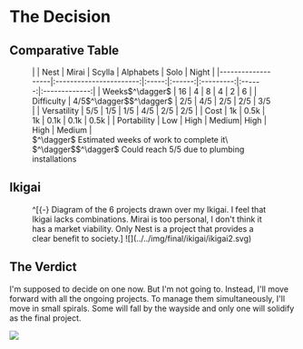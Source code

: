 # The Decision

## Comparative Table
<figure>
|                   |         Nest        | Mirai | Scylla | Alphabets | Solo   |         Night |
|-------------------|:-----------------------:|:-----:|:------:|:---------:|:------:|:-------------:|
| Weeks$^\dagger$ |            16           |   4   |   8    |     4     |    2   |       6       |
| Difficulty        | 4/5$^\dagger$$^\dagger$ |  2/5  |   4/5  |    2/5    |   2/5  |      3/5      |
| Versatility      |           5/5           |  1/5  |   1/5  |    4/5    |   2/5  |      2/5      |
| Cost             |            1k           |  0.5k |   1k   |    0.1k   |  0.1k  |      0.5k     |
| Portability      |           Low          |  High |  Medium|    High   |  High  |     Medium    |<figcaption>
$^\dagger$ Estimated weeks of work to complete it\
$^\dagger$$^\dagger$ Could reach 5/5 due to plumbing installations
</figcaption>
</figure>

## Ikigai

<figure>
^[{-} Diagram of the 6 projects drawn over my Ikigai. I feel that Ikigai lacks combinations. Mirai is too personal, I don't think it has a market viability. Only Nest is a project that provides a clear benefit to society.]
![](../../img/final/ikigai/ikigai2.svg)
</figure>

## The Verdict
I'm supposed to decide on one now. But I'm not going to. Instead, I'll move forward with all the ongoing projects. To manage them simultaneously, I'll move in small spirals. Some will fall by the wayside and only one will solidify as the final project.

![](../../img/final/squid.webp)

